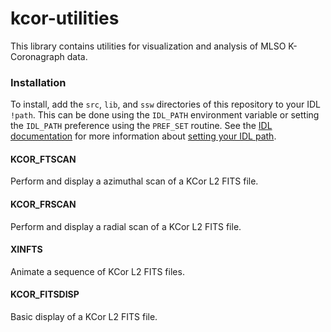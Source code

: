 # kcor-utilities

This library contains utilities for visualization and analysis of MLSO K-Coronagraph data.


### Installation

To install, add the `src`, `lib`, and `ssw` directories of this repository to your IDL `!path`. This can be done using the `IDL_PATH` environment variable or setting the `IDL_PATH` preference using the `PREF_SET` routine. See the [IDL documentation] for more information about [setting your IDL path].

[setting your IDL path]: https://www.harrisgeospatial.com/Support/Self-Help-Tools/Help-Articles/Help-Articles-Detail/ArtMID/10220/ArticleID/16156/Quick-tips-for-customizing-your-IDL-program-search-path "Quick Tips for Customizing Your IDL Program Search Path"
[IDL documentation]: https://www.harrisgeospatial.com/docs/Managing_IDL_Paths.html "Managing IDL Paths"


#### KCOR_FTSCAN

Perform and display a azimuthal scan of a KCor L2 FITS file.


#### KCOR_FRSCAN

Perform and display a radial scan of a KCor L2 FITS file.


#### XINFTS

Animate a sequence of KCor L2 FITS files.


#### KCOR_FITSDISP

Basic display of a KCor L2 FITS file.


